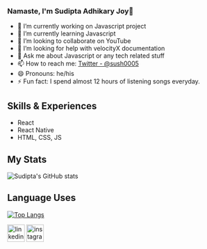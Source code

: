 ### Namaste, I'm Sudipta Adhikary Joy👋

- 🔭 I’m currently working on Javascript project
- 🌱 I’m currently learning Javascript
- 👯 I’m looking to collaborate on YouTube
- 🤔 I’m looking for help with velocityX documentation
- 💬 Ask me about Javascript or any tech related stuff
- 📫 How to reach me:  [Twitter - @sush0005](https://twitter.com/Sush0005)
- 😄 Pronouns: he/his
- ⚡ Fun fact: I spend almost 12 hours of listening songs everyday.

## Skills & Experiences
* React
* React Native
* HTML, CSS, JS

## My Stats
![Sudipta's GitHub stats](https://github-readme-stats.vercel.app/api?username=sudiptaadhikaryjoy&show_icons=true&theme=dracula)
 
 ## Language Uses
[![Top Langs](https://github-readme-stats.vercel.app/api/top-langs/?username=sudiptaadhikaryjoy&langs_count=8)](https://github.com/anuraghazra/github-readme-stats)





[<img src='https://cdn.jsdelivr.net/npm/simple-icons@3.0.1/icons/linkedin.svg' alt='linkedin' height='40'>](https://www.linkedin.com/in/SudiptaAdhikaryjoy/)  [<img src='https://cdn.jsdelivr.net/npm/simple-icons@3.0.1/icons/instagram.svg' alt='instagram' height='40'>](https://www.instagram.com/sush005/) 

